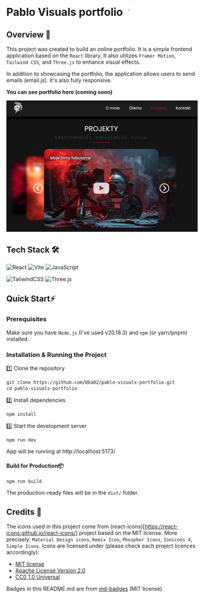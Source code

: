 # Pablo Visuals portfolio <img src="./src/assets/logo.svg" alt="Logo" width="20">

## Overview 📖

This project was created to build an online portfolio.
It is a simple frontend application based on the `React` library.
It also utilizes `Framer Motion`, `Tailwind CSS`, and `Three.js` to enhance visual effects.

In addition to showcasing the portfolio, the application allows users to send emails (email.js).
It's also fully responsive.

**You can see portfolio here (coming soon)**

![app view example](./src/assets/example-screen.png)

## Tech Stack 🛠️

![React](https://img.shields.io/badge/React-%2320232a.svg?logo=react&logoColor=%2361DAFB)
![Vite](https://img.shields.io/badge/Vite-646CFF?logo=vite&logoColor=fff)
![JavaScript](https://img.shields.io/badge/JavaScript-F7DF1E?logo=javascript&logoColor=000)

![TailwindCSS](https://img.shields.io/badge/Tailwind%20CSS-%2338B2AC.svg?logo=tailwind-css&logoColor=white)
![Three.js](https://img.shields.io/badge/Three.js-000?logo=threedotjs&logoColor=fff)

## Quick Start⚡

### Prerequisites

Make sure you have `Node.js` (I've used v20.18.3) and `npm` (or yarn/pnpm) installed.

### Installation & Running the Project

1️⃣ Clone the repository

```
git clone https://github.com/Qba02/pablo-visuals-portfolio.git
cd pablo-visuals-portfolio
```

2️⃣ Install dependencies

```
npm install
```

3️⃣ Start the development server

```
npm run dev
```

App will be running at http://localhost:5173/

#### Build for Production📦

```
npm run build
```

The production-ready files will be in the `dist/` folder.

## Credits 📄

The icons used in this project come from (react-icons)[https://react-icons.github.io/react-icons/] project based on the MIT license. More precisely: `Material Design icons`, `Remix Icon`, `Phosphor Icons`, `Ionicons 4`, `Simple Icons`.
Icons are licensed under (please check each project licences accordingly):

- [MIT license](https://opensource.org/license/MIT)
- [Apache License Version 2.0](https://www.apache.org/licenses/)
- [CC0 1.0 Universal](https://creativecommons.org/publicdomain/zero/1.0/)

Badges in this README.md are from [md-badges](https://github.com/inttter/md-badges) (MIT license).
